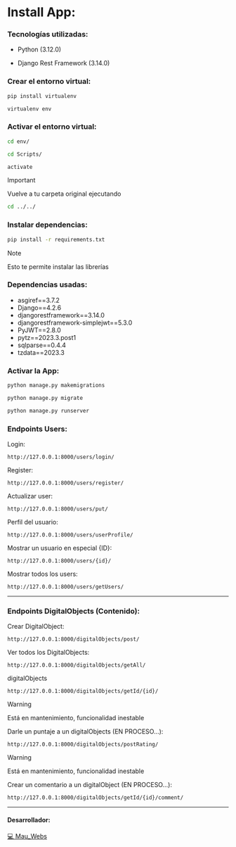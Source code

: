 # Install App:

### Tecnologías utilizadas:

- Python (3.12.0)

- Django Rest Framework (3.14.0)

### Crear el entorno virtual:

```bash
pip install virtualenv
```

```bash
virtualenv env
```

### Activar el entorno virtual:

```bash
cd env/
```

```bash
cd Scripts/
```

```bash
activate
```

> [!IMPORTANT]
> Vuelve a tu carpeta original ejecutando

```bash
cd ../../
```

### Instalar dependencias:

```bash
pip install -r requirements.txt
```

> [!NOTE]
> Esto te permite instalar las librerías


### Dependencias usadas:

- asgiref==3.7.2
- Django==4.2.6
- djangorestframework==3.14.0
- djangorestframework-simplejwt==5.3.0
- PyJWT==2.8.0
- pytz==2023.3.post1
- sqlparse==0.4.4
- tzdata==2023.3


### Activar la App:

```bash
python manage.py makemigrations
```

```bash
python manage.py migrate  
```

```bash
python manage.py runserver
```


### Endpoints Users:

Login:

    http://127.0.0.1:8000/users/login/

Register:
    
    http://127.0.0.1:8000/users/register/

Actualizar user:
    
    http://127.0.0.1:8000/users/put/

Perfil del usuario:
    
    http://127.0.0.1:8000/users/userProfile/

Mostrar un usuario en especial {ID}:
    
    http://127.0.0.1:8000/users/{id}/

Mostrar todos los users:
    
    http://127.0.0.1:8000/users/getUsers/

-------------------------------------------------------

### Endpoints DigitalObjects (Contenido):

Crear DigitalObject:

    http://127.0.0.1:8000/digitalObjects/post/

Ver todos los DigitalObjects:

    http://127.0.0.1:8000/digitalObjects/getAll/

digitalObjects

    http://127.0.0.1:8000/digitalObjects/getId/{id}/

> [!WARNING]
> Está en mantenimiento, funcionalidad inestable

Darle un puntaje a un digitalObjects (EN PROCESO...):

    http://127.0.0.1:8000/digitalObjects/postRating/

> [!WARNING]
> Está en mantenimiento, funcionalidad inestable

Crear un comentario a un digitalObject (EN PROCESO...):
    
    http://127.0.0.1:8000/digitalObjects/getId/{id}/comment/

-------------------------------------------------------

#### Desarrollador:

[💻 Mau_Webs](https://github.com/MauWebs?tab=repositories)